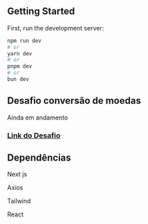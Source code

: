 ## Getting Started

First, run the development server:

```bash
npm run dev
# or
yarn dev
# or
pnpm dev
# or
bun dev
```

## Desafio conversão de moedas

Ainda em andamento

### [Link do Desafio](https://github.com/stone-payments/template-desafio-web)

## Dependências 

<p>Next js</p>
<p>Axios</p>
<p>Tailwind</p>
<p>React</p>